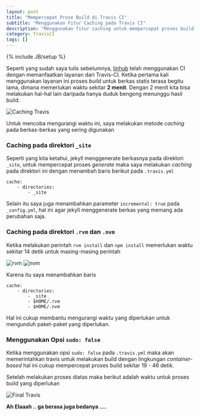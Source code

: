 ```yaml
---
layout: post
title: "Mempercepat Prose Build di Travis CI"
subtitle: "Menggunakan Fitur Caching pada Travis CI"
description: "Menggunakan fitur caching untuk mempercepat proses build pada Travis CI"
category: TravisCI
tags: []
---
```

{% include JB/setup %}

Seperti yang sudah saya tulis sebelumnya, [linhub](https://linhub.io/) telah menggunakan CI dengan memanfaatkan layanan dari Travis-CI. Ketika pertama kali menggunakan layanan ini proses _build_ untuk berkas statis terasa begitu lama, dimana memerlukan waktu sekitar **2 menit**. Dengan 2 menit kita bisa melakukan hal-hal lain daripada hanya duduk bengong menunggu hasil build.

<img src="{{ site.url }}/img/caching-travis.png" class="img-responsive" alt="Caching Travis">

Untuk mencoba mengurangi waktu ini, saya melakukan metode _caching_ pada berkas-berkas yang sering digunakan

### Caching pada direktori `_site`
Seperti yang kita ketahui, jekyll menggenerate berkasnya pada direktori `_site`, untuk mempercepat proses _generate_ maka saya melakukan _caching_ pada direktori ini dengan menambah baris berikut pada `.travis.yml`

    cache:
        - directories:
            - _site

Selain itu saya juga menambahkan parameter `incremental: true` pada `_config.yml`, hal ini agar jekyll menggenerate berkas yang memang ada perubahan saja.

### Caching pada direktori `.rvm` dan `.nvm`
Ketika melakukan perintah `rvm install` dan `npm install` memerlukan waktu sekitar 14 detik untuk masing-masing perintah

<img src="{{ site.url }}/img/rvm-install.png" class="img-responsive" alt="rvm">

<img src="{{ site.url }}/img/npm-install.png" class="img-responsive" alt="nvm">

Karena itu saya menambahkan baris

    cache:
        - directories:
            - _site
            - $HOME/.rvm
            - $HOME/.nvm

Hal ini cukup membantu mengurangi waktu yang diperlukan untuk mengunduh paket-paket yang diperlukan.

### Menggunakan Opsi `sudo: false`
Ketika menggunakan opsi `sudo: false` pada `.travis.yml` maka akan memerintahkan travis untuk melakukan build dengan lingkungan _container-based_ hal ini cukup mempercepat proses build sekitar 19 - 46 detik.

Setelah melakukan proses diatas maka berikut adalah waktu untuk proses build yang diperlukan

<img src="{{ site.url }}/img/final-travisoptimization.png" class="img-responsive" alt="Final Travis">

**Ah Elaaah .. ga berasa juga bedanya ....**